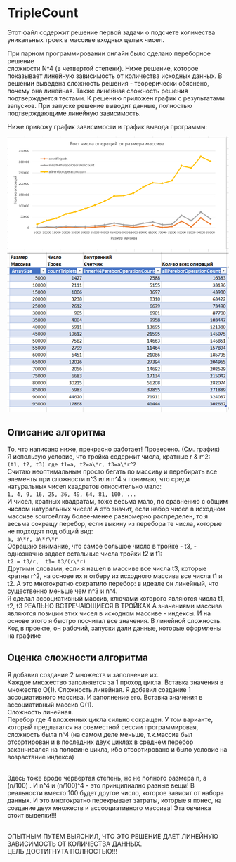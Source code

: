 # TripleCount


Этот файл содержит решение первой задачи о подсчете количества уникальных троек в массиве входных целых чисел. 

При парном программировании онлайн было сделано переборное решение  
сложности N^4 (в четвертой степени). Ниже решение, которое показывает линейную зависимость от количества 
исходных данных. В решении выведена сложность решения - теорерически обяснено, почему она линейная.
Также линейная сложность решения подтверждается тестами. К решению приложен график с результатами запусков.
При запуске решение выводит данные, полностью подтверждающиме линейную зависимость.

Ниже привожу график зависимости и график вывода программы:

![График зависимости](execution_results_graph.png)
![Результат работы программы](execution_results.png)

## Описание алгоритма
То, что написано ниже, прекрасно работает! Проверено. (См. график)
<br>Я использую условие, что тройка содержит числа, кратные r & r^2:
<br>```(t1, t2, t3) где t1=a, t2=a\*r, t3=a\*r^2```
<br>Считаю неоптимальным просто бегать по массиву и перебирать все элементы при сложности n^3 или n^4
я понимаю, что среди натуральных чисел квадратов относительно мало: 
<br>```1, 4, 9, 16, 25, 36, 49, 64, 81, 100, ... ```
<br>И чисел, кратных квадратам, тоже весьма мало, по сравнению с общим числом натуральных чисел!
А это значит, если набор чисел в исходном массиве sourceArray более-менее равномерно распределен,
то я весьма сокращу перебор, если выкину из перебора те числа, которые не подходят под общий вид:
<br>`a, a\*r, a\*r\*r`
<br>Обращаю внимание, что самое большое число в тройке - t3, - однозначно задает остальные числа тройки t2 и t1:
<br>	```t2 = t3/r,  t1= t3/(r\*r)```
<br>Другими словами, если я нашел в массиве все числа t3, которые кратны r^2, 
на основе их я отберу из исходного массива все числа t1 и t2. 
А это многократно сократило перебор: в идеале он линейный, что существенно меньше чем n^3 и n^4. 
<br>Я сделал ассоциативный массив, ключами которого являются числа t1, t2, t3 РЕАЛЬНО ВСТРЕЧАЮЩИЕСЯ В ТРОЙКАХ 
А значениями массива являются позиции этих чисел в исходном массиве - индексы. И на основе этого я быстро 
посчитал все значения. В линейной сложность. Код в проекте, он рабочий, запуски дали данные, которые оформлены на графике

## Оценка сложности алгоритма
Я добавил создание 2 множеств и заполнение их. 
<br>Каждое множество заполняется за 1 проход цикла. Вставка значения в множество О(1). Сложность линейная.
Я добавил создание 1 ассоциативного массива. И заполнение его. Вставка значения в ассоциативный массив О(1). 
<br>Сложность линейная.
<br>Перебор где 4 вложенных цикла сильно сокращен. У том варианте, который предлагался 
на совместной сессии программировая, сложность была n^4 (на самом деле меньше, т.к.массив 
был отсортирован и в последних двух циклах в среднем перебор заканчивался на половине цикла, 
ибо отсортировано и было условие на возрастание индекса)

<br>Здесь тоже вроде червертая степень, но не полного размера n, а (n/100) . И n^4 и (n/100)^4 - это принципиално разные вещи!
В реальности вместо 100 будет другое число, которое зависит от набора данных.
И это многократно перекрывает затраты, которые я понес, на создание двух множеств и ассооциативного массива!
Эта овчинка стоит выделки!!!

<br>ОПЫТНЫМ ПУТЕМ ВЫЯСНИЛ, ЧТО ЭТО РЕШЕНИЕ ДАЕТ ЛИНЕЙНУЮ ЗАВИСИМОСТЬ ОТ КОЛИЧЕСТВА ДАННЫХ.
<br>ЦЕЛЬ ДОСТИГНУТА ПОЛНОСТЬЮ!!!

